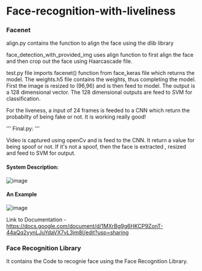 # Face-recognition-with-liveliness

### Facenet

align.py contains the function to align the face using the dlib library

face_detection_with_provided_img uses align function to first align the face and then crop out the face using Haarcascade file. 

test.py file imports facenet() function from face_keras file which returns the model. The weights.h5 file contains the weights, thus completing the model. First the image is resized to (96,96) and is then feed to model. The output is a 128 dimensional vector.
The 128 dimensional outputs are feed to SVM for classification.

For the liveness, a input of 24 frames is feeded to a CNN which return the probabilty of being fake or not. It is working really good!

'''
Final.py:
'''

Video is captured using openCv and is feed to the CNN. It return a value for being spoof or not. If it's not a spoof, then the face is extracted , resized and feed to SVM for output.

#### System Description:

![image](https://user-images.githubusercontent.com/62425457/102617694-9b694c80-415f-11eb-8cf1-8e5f9de1a3e2.png)

#### An Example

![image](https://user-images.githubusercontent.com/62425457/102618011-0dda2c80-4160-11eb-88f1-8c59cd413ad9.png)

Link to Documentation - https://docs.google.com/document/d/1MXrBg9g6HKCP9ZonT-44aQq2yynLJuYdaVX7vL3jm8I/edit?usp=sharing

### Face Recognition Library

It contains the Code to recognie face using the Face Recognition Library. 

